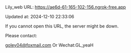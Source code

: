 Lily_web URL: https://ae6d-61-165-102-156.ngrok-free.app

Updated at: 2024-12-10 22:33:06

If you cannot open this URL, the server might be down.

Please contact: 

goley04@foxmail.com Or Wechat:GL_yeaH
